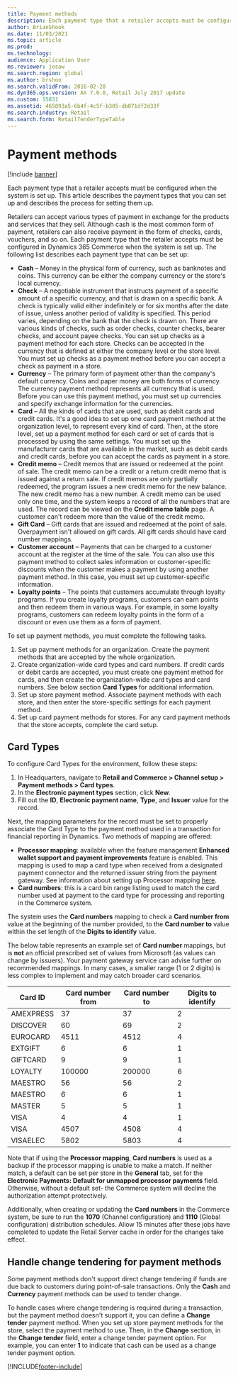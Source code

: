 ```yaml
---
title: Payment methods
description: Each payment type that a retailer accepts must be configured when the system is set up. This article describes the payment types that you can set up and describes the process for setting them up.
author: BrianShook
ms.date: 11/03/2021
ms.topic: article
ms.prod: 
ms.technology: 
audience: Application User
ms.reviewer: josaw
ms.search.region: global
ms.author: brshoo
ms.search.validFrom: 2016-02-28
ms.dyn365.ops.version: AX 7.0.0, Retail July 2017 update
ms.custom: 15831
ms.assetid: 465893a5-6b4f-4c5f-b305-db071df2d33f
ms.search.industry: Retail
ms.search.form: RetailTenderTypeTable
---
```


# Payment methods

[!include [banner](includes/banner.md)]

Each payment type that a retailer accepts must be configured when the system is set up. This article describes the payment types that you can set up and describes the process for setting them up.

Retailers can accept various types of payment in exchange for the products and services that they sell. Although cash is the most common form of payment, retailers can also receive payment in the form of checks, cards, vouchers, and so on. Each payment type that the retailer accepts must be configured in Dynamics 365 Commerce when the system is set up. The following list describes each payment type that can be set up:

- **Cash** – Money in the physical form of currency, such as banknotes and coins. This currency can be either the company currency or the store's local currency.
- **Check** – A negotiable instrument that instructs payment of a specific amount of a specific currency, and that is drawn on a specific bank. A check is typically valid either indefinitely or for six months after the date of issue, unless another period of validity is specified. This period varies, depending on the bank that the check is drawn on. There are various kinds of checks, such as order checks, counter checks, bearer checks, and account payee checks. You can set up checks as a payment method for each store. Checks can be accepted in the currency that is defined at either the company level or the store level. You must set up checks as a payment method before you can accept a check as payment in a store.
- **Currency** – The primary form of payment other than the company's default currency. Coins and paper money are both forms of currency. The currency payment method represents all currency that is used. Before you can use this payment method, you must set up currencies and specify exchange information for the currencies.
- **Card** – All the kinds of cards that are used, such as debit cards and credit cards. It's a good idea to set up one card payment method at the organization level, to represent every kind of card. Then, at the store level, set up a payment method for each card or set of cards that is processed by using the same settings. You must set up the manufacturer cards that are available in the market, such as debit cards and credit cards, before you can accept the cards as payment in a store.
- **Credit memo** – Credit memos that are issued or redeemed at the point of sale. The credit memo can be a credit or a return credit memo that is issued against a return sale. If credit memos are only partially redeemed, the program issues a new credit memo for the new balance. The new credit memo has a new number. A credit memo can be used only one time, and the system keeps a record of all the numbers that are used. The record can be viewed on the **Credit memo table** page. A customer can't redeem more than the value of the credit memo.
- **Gift Card** – Gift cards that are issued and redeemed at the point of sale. Overpayment isn't allowed on gift cards. All gift cards should have card number mappings. 
- **Customer account** – Payments that can be charged to a customer account at the register at the time of the sale. You can also use this payment method to collect sales information or customer-specific discounts when the customer makes a payment by using another payment method. In this case, you must set up customer-specific information.
- **Loyalty points** – The points that customers accumulate through loyalty programs. If you create loyalty programs, customers can earn points and then redeem them in various ways. For example, in some loyalty programs, customers can redeem loyalty points in the form of a discount or even use them as a form of payment.

To set up payment methods, you must complete the following tasks.

1. Set up payment methods for an organization. Create the payment methods that are accepted by the whole organization.
2. Create organization-wide card types and card numbers. If credit cards or debit cards are accepted, you must create one payment method for cards, and then create the organization-wide card types and card numbers. See below section **Card Types** for additional information.
3. Set up store payment method. Associate payment methods with each store, and then enter the store-specific settings for each payment method.
4. Set up card payment methods for stores. For any card payment methods that the store accepts, complete the card setup.

## Card Types
To configure Card Types for the environment, follow these steps:

1. In Headquarters, navigate to **Retail and Commerce > Channel setup > Payment methods > Card types**.
2. In the **Electronic payment types** section, click **New**.
3. Fill out the **ID**, **Electronic payment name**, **Type**, and **Issuer** value for the record.

Next, the mapping parameters for the record must be set to properly associate the Card Type to the payment method used in a transaction for financial reporting in Dynamics. Two methods of mapping are offered:
 - **Processor mapping**: available when the feature management **Enhanced wallet support and payment improvements** feature is enabled. This mapping is used to map a card type when received from a designated payment connector and the returned issuer string from the payment gateway. See information about setting up Processor mapping [here](https://learn.microsoft.com/en-us/dynamics365/commerce/wallets#processor-payment-method-mapping).
 - **Card numbers**: this is a card bin range listing used to match the card number used at payment to the card type for processing and reporting in the Commerce system. 

The system uses the **Card numbers** mapping to check a **Card number from** value at the beginning of the number provided, to the **Card number to** value within the set length of the **Digits to identify** value.  

The below table represents an example set of **Card number** mappings, but is **not** an official prescribed set of values from Microsoft (as values can change by issuers). Your payment gateway service can advise further on recommended mappings. In many cases, a smaller range (1 or 2 digits) is less complex to implement and may catch broader card scenarios.

| Card ID   | Card number from | Card number to | Digits to identify |
| --------- | ---------------- | -------------- | ------------------ |
| AMEXPRESS | 37               | 37             | 2                  |
| DISCOVER  | 60               | 69             | 2                  |
| EUROCARD  | 4511             | 4512           | 4                  |
| EXTGIFT   | 6                | 6              | 1                  |
| GIFTCARD  | 9                | 9              | 1                  |
| LOYALTY   | 100000           | 200000         | 6                  |
| MAESTRO   | 56               | 56             | 2                  |
| MAESTRO   | 6                | 6              | 1                  |
| MASTER    | 5                | 5              | 1                  |
| VISA      | 4                | 4              | 1                  |
| VISA      | 4507             | 4508           | 4                  |
| VISAELEC  | 5802             | 5803           | 4                  |


Note that if using the **Processor mapping**, **Card numbers** is used as a backup if the processor mapping is unable to make a match. If neither match, a default can be set per store in the **General** tab, set for the **Electronic Payments: Default for unmapped processor payments** field. Otherwise, without a default set- the Commerce system will decline the authorization attempt protectively.

Additionally, when creating or updating the **Card numbers** in the Commerce system, be sure to run the **1070** (Channel configuration) and **1110** (Global configuration) distribution schedules. Allow 15 minutes after these jobs have completed to update the Retail Server cache in order for the changes take effect.

## Handle change tendering for payment methods

Some payment methods don't support direct change tendering if funds are due back to customers during point-of-sale transactions. Only the **Cash** and **Currency** payment methods can be used to tender change. 

To handle cases where change tendering is required during a transaction, but the payment method doesn't support it, you can define a **Change tender** payment method. When you set up store payment methods for the store, select the payment method to use. Then, in the **Change** section, in the **Change tender** field, enter a change tender payment option. For example, you can enter **1** to indicate that cash can be used as a change tender payment option.

[!INCLUDE[footer-include](../includes/footer-banner.md)]

